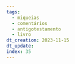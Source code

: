 ```yaml
---
tags:
  - miqueias
  - comentários
  - antigotestamento
  - livro
dt_creation: 2023-11-15
dt_update: 
index: 35
---
```

